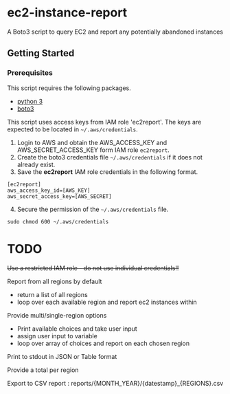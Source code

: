 # ec2-instance-report

A Boto3 script to query EC2 and report any potentially abandoned instances

## Getting Started

### Prerequisites

This script requires the following packages.

* [python 3](https://www.python.org/downloads/)
* [boto3](https://github.com/boto/boto3)

This script uses access keys from IAM role 'ec2report'. The keys are expected to be located in `~/.aws/credentials`.

1. Login to AWS and obtain the AWS_ACCESS_KEY and AWS_SECRET_ACCESS_KEY form IAM role `ec2report`.
2. Create the boto3 credentials file `~/.aws/credentials` if it does not already exist.
3. Save the **ec2report** IAM role credentials in the following format.

```
[ec2report]
aws_access_key_id=[AWS_KEY]
aws_secret_access_key=[AWS_SECRET]
```

4. Secure the permission of the `~/.aws/credentials` file.

```
sudo chmod 600 ~/.aws/credentials
```


# TODO

~~Use a restricted IAM role - do not use individual credentials!!~~

Report from all regions by default
* return a list of all regions
* loop over each available region and report ec2 instances within

Provide multi/single-region options
* Print available choices and take user input
* assign user input to variable
* loop over array of choices and report on each chosen region

Print to stdout in JSON or Table format

Provide a total per region

Export to CSV report : reports/{MONTH_YEAR}/{datestamp}_{REGIONS}.csv
